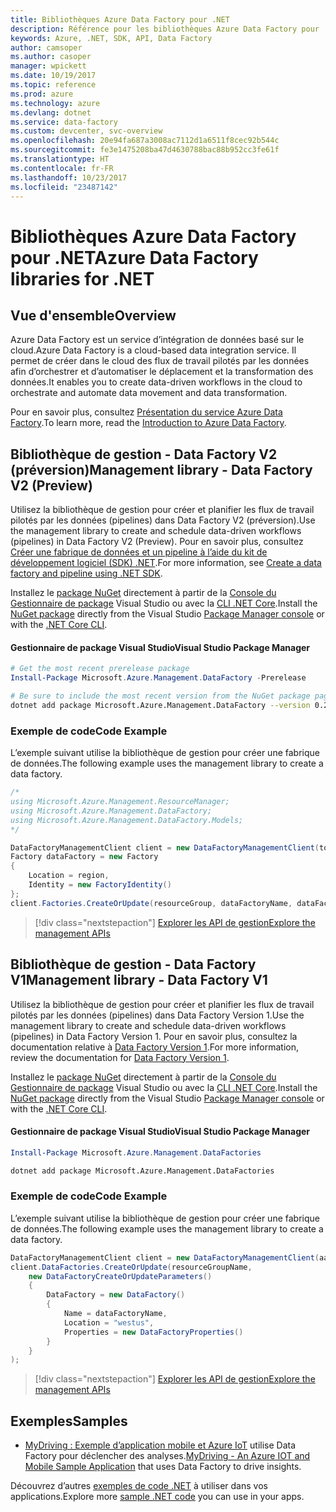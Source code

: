 ```yaml
---
title: Bibliothèques Azure Data Factory pour .NET
description: Référence pour les bibliothèques Azure Data Factory pour .NET
keywords: Azure, .NET, SDK, API, Data Factory
author: camsoper
ms.author: casoper
manager: wpickett
ms.date: 10/19/2017
ms.topic: reference
ms.prod: azure
ms.technology: azure
ms.devlang: dotnet
ms.service: data-factory
ms.custom: devcenter, svc-overview
ms.openlocfilehash: 20e94fa687a3008ac7112d1a6511f8cec92b544c
ms.sourcegitcommit: fe3e1475208ba47d4630788bac88b952cc3fe61f
ms.translationtype: HT
ms.contentlocale: fr-FR
ms.lasthandoff: 10/23/2017
ms.locfileid: "23487142"
---
```

# <a name="azure-data-factory-libraries-for-net"></a><span data-ttu-id="91bb8-104">Bibliothèques Azure Data Factory pour .NET</span><span class="sxs-lookup"><span data-stu-id="91bb8-104">Azure Data Factory libraries for .NET</span></span>

## <a name="overview"></a><span data-ttu-id="91bb8-105">Vue d'ensemble</span><span class="sxs-lookup"><span data-stu-id="91bb8-105">Overview</span></span>

<span data-ttu-id="91bb8-106">Azure Data Factory est un service d’intégration de données basé sur le cloud.</span><span class="sxs-lookup"><span data-stu-id="91bb8-106">Azure Data Factory is a cloud-based data integration service.</span></span> <span data-ttu-id="91bb8-107">Il permet de créer dans le cloud des flux de travail pilotés par les données afin d’orchestrer et d’automatiser le déplacement et la transformation des données.</span><span class="sxs-lookup"><span data-stu-id="91bb8-107">It enables you to create data-driven workflows in the cloud to orchestrate and automate data movement and data transformation.</span></span>

<span data-ttu-id="91bb8-108">Pour en savoir plus, consultez [Présentation du service Azure Data Factory](/azure/data-factory/data-factory-introduction).</span><span class="sxs-lookup"><span data-stu-id="91bb8-108">To learn more, read the [Introduction to Azure Data Factory](/azure/data-factory/data-factory-introduction).</span></span>

## <a name="management-library---data-factory-v2-preview"></a><span data-ttu-id="91bb8-109">Bibliothèque de gestion - Data Factory V2 (préversion)</span><span class="sxs-lookup"><span data-stu-id="91bb8-109">Management library - Data Factory V2 (Preview)</span></span>

<span data-ttu-id="91bb8-110">Utilisez la bibliothèque de gestion pour créer et planifier les flux de travail pilotés par les données (pipelines) dans Data Factory V2 (préversion).</span><span class="sxs-lookup"><span data-stu-id="91bb8-110">Use the management library to create and schedule data-driven workflows (pipelines) in Data Factory V2 (Preview).</span></span>  <span data-ttu-id="91bb8-111">Pour en savoir plus, consultez [Créer une fabrique de données et un pipeline à l’aide du kit de développement logiciel (SDK) .NET](/azure/data-factory/quickstart-create-data-factory-dot-net).</span><span class="sxs-lookup"><span data-stu-id="91bb8-111">For more information, see [Create a data factory and pipeline using .NET SDK](/azure/data-factory/quickstart-create-data-factory-dot-net).</span></span>

<span data-ttu-id="91bb8-112">Installez le [package NuGet](https://www.nuget.org/packages/Microsoft.Azure.Management.DataFactory) directement à partir de la [Console du Gestionnaire de package][PackageManager] Visual Studio ou avec la [CLI .NET Core][DotNetCLI].</span><span class="sxs-lookup"><span data-stu-id="91bb8-112">Install the [NuGet package](https://www.nuget.org/packages/Microsoft.Azure.Management.DataFactory) directly from the Visual Studio [Package Manager console][PackageManager] or with the [.NET Core CLI][DotNetCLI].</span></span>

#### <a name="visual-studio-package-manager"></a><span data-ttu-id="91bb8-113">Gestionnaire de package Visual Studio</span><span class="sxs-lookup"><span data-stu-id="91bb8-113">Visual Studio Package Manager</span></span>

```powershell
# Get the most recent prerelease package
Install-Package Microsoft.Azure.Management.DataFactory -Prerelease
```

```bash
# Be sure to include the most recent version from the NuGet package page
dotnet add package Microsoft.Azure.Management.DataFactory --version 0.2.0-preview
```

### <a name="code-example"></a><span data-ttu-id="91bb8-114">Exemple de code</span><span class="sxs-lookup"><span data-stu-id="91bb8-114">Code Example</span></span>

<span data-ttu-id="91bb8-115">L’exemple suivant utilise la bibliothèque de gestion pour créer une fabrique de données.</span><span class="sxs-lookup"><span data-stu-id="91bb8-115">The following example uses the management library to create a data factory.</span></span>

```csharp
/*
using Microsoft.Azure.Management.ResourceManager;
using Microsoft.Azure.Management.DataFactory;
using Microsoft.Azure.Management.DataFactory.Models;
*/

DataFactoryManagementClient client = new DataFactoryManagementClient(tokenCredentials) { SubscriptionId = subscriptionId };
Factory dataFactory = new Factory
{
    Location = region,
    Identity = new FactoryIdentity()
};
client.Factories.CreateOrUpdate(resourceGroup, dataFactoryName, dataFactory);
```

> [!div class="nextstepaction"]
> [<span data-ttu-id="91bb8-116">Explorer les API de gestion</span><span class="sxs-lookup"><span data-stu-id="91bb8-116">Explore the management APIs</span></span>](/dotnet/api/microsoft.azure.management.datafactory)

## <a name="management-library---data-factory-v1"></a><span data-ttu-id="91bb8-117">Bibliothèque de gestion - Data Factory V1</span><span class="sxs-lookup"><span data-stu-id="91bb8-117">Management library - Data Factory V1</span></span>

<span data-ttu-id="91bb8-118">Utilisez la bibliothèque de gestion pour créer et planifier les flux de travail pilotés par les données (pipelines) dans Data Factory Version 1.</span><span class="sxs-lookup"><span data-stu-id="91bb8-118">Use the management library to create and schedule data-driven workflows (pipelines) in Data Factory Version 1.</span></span>  <span data-ttu-id="91bb8-119">Pour en savoir plus, consultez la documentation relative à [Data Factory Version 1](/azure/data-factory/v1/data-factory-introduction).</span><span class="sxs-lookup"><span data-stu-id="91bb8-119">For more information, review the documentation for [Data Factory Version 1](/azure/data-factory/v1/data-factory-introduction).</span></span>

<span data-ttu-id="91bb8-120">Installez le [package NuGet](https://www.nuget.org/packages/Microsoft.Azure.Management.DataFactories) directement à partir de la [Console du Gestionnaire de package][PackageManager] Visual Studio ou avec la [CLI .NET Core][DotNetCLI].</span><span class="sxs-lookup"><span data-stu-id="91bb8-120">Install the [NuGet package](https://www.nuget.org/packages/Microsoft.Azure.Management.DataFactories) directly from the Visual Studio [Package Manager console][PackageManager] or with the [.NET Core CLI][DotNetCLI].</span></span>

#### <a name="visual-studio-package-manager"></a><span data-ttu-id="91bb8-121">Gestionnaire de package Visual Studio</span><span class="sxs-lookup"><span data-stu-id="91bb8-121">Visual Studio Package Manager</span></span>

```powershell
Install-Package Microsoft.Azure.Management.DataFactories
```

```bash
dotnet add package Microsoft.Azure.Management.DataFactories
```

### <a name="code-example"></a><span data-ttu-id="91bb8-122">Exemple de code</span><span class="sxs-lookup"><span data-stu-id="91bb8-122">Code Example</span></span>

<span data-ttu-id="91bb8-123">L’exemple suivant utilise la bibliothèque de gestion pour créer une fabrique de données.</span><span class="sxs-lookup"><span data-stu-id="91bb8-123">The following example uses the management library to create a data factory.</span></span>

```csharp
DataFactoryManagementClient client = new DataFactoryManagementClient(aadTokenCredentials, resourceManagerUri);
client.DataFactories.CreateOrUpdate(resourceGroupName,
    new DataFactoryCreateOrUpdateParameters()
    {
        DataFactory = new DataFactory()
        {
            Name = dataFactoryName,
            Location = "westus",
            Properties = new DataFactoryProperties()
        }
    }
);
```

> [!div class="nextstepaction"]
> [<span data-ttu-id="91bb8-124">Explorer les API de gestion</span><span class="sxs-lookup"><span data-stu-id="91bb8-124">Explore the management APIs</span></span>](/dotnet/api/overview/azure/datafactories/management)

## <a name="samples"></a><span data-ttu-id="91bb8-125">Exemples</span><span class="sxs-lookup"><span data-stu-id="91bb8-125">Samples</span></span>

* <span data-ttu-id="91bb8-126">[MyDriving : Exemple d’application mobile et Azure IoT](https://azure.microsoft.com/resources/samples/mydriving/) utilise Data Factory pour déclencher des analyses.</span><span class="sxs-lookup"><span data-stu-id="91bb8-126">[MyDriving - An Azure IOT and Mobile Sample Application](https://azure.microsoft.com/resources/samples/mydriving/) that uses Data Factory to drive insights.</span></span>

<span data-ttu-id="91bb8-127">Découvrez d’autres [exemples de code .NET](https://azure.microsoft.com/resources/samples/?platform=dotnet) à utiliser dans vos applications.</span><span class="sxs-lookup"><span data-stu-id="91bb8-127">Explore more [sample .NET code](https://azure.microsoft.com/resources/samples/?platform=dotnet) you can use in your apps.</span></span>

[PackageManager]: https://docs.microsoft.com/nuget/tools/package-manager-console
[DotNetCLI]: https://docs.microsoft.com/dotnet/core/tools/dotnet-add-package
